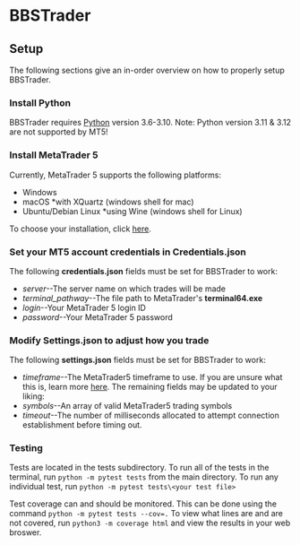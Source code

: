 # BBSTrader

## Setup
The following sections give an in-order overview on how to properly setup BBSTrader.

### Install Python
BBSTrader requires [Python](https://www.python.org/downloads/) version 3.6-3.10. Note: Python version 3.11 & 3.12 are not supported by MT5!

### Install MetaTrader 5
Currently, MetaTrader 5 supports the following platforms:
* Windows
* macOS *with XQuartz (windows shell for mac)
* Ubuntu/Debian Linux *using Wine (windows shell for Linux)

To choose your installation, click [here](https://www.metatrader5.com/en/download).

### Set your MT5 account credentials in Credentials.json
The following **credentials.json** fields must be set for BBSTrader to work:
* _server_--The server name on which trades will be made
* _terminal_pathway_--The file path to MetaTrader's **terminal64.exe**
* _login_--Your MetaTrader 5 login ID
* _password_--Your MetaTrader 5 password

### Modify Settings.json to adjust how you trade
The following **settings.json** fields must be set for BBSTrader to work:
* _timeframe_--The MetaTrader5 timeframe to use. If you are unsure what this is, learn more [here](https://myforex.com/en/mt5guide/change-timeframes.html).
The remaining fields may be updated to your liking:
* _symbols_--An array of valid MetaTrader5 trading symbols
* _timeout_--The number of milliseconds allocated to attempt connection establishment before timing out.

### Testing
Tests are located in the tests subdirectory. To run all of the tests in the terminal, run
```python -m pytest tests```
from the main directory. To run any individual test, run
```python -m pytest tests\<your test file>```

Test coverage can and should be monitored. This can be done using the command
```python -m pytest tests --cov=.```
To view what lines are and are not covered, run
```python3 -m coverage html```
and view the results in your web broswer.

